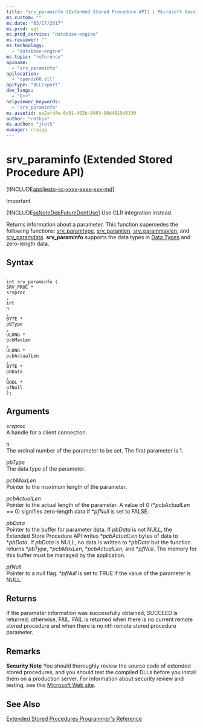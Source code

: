```yaml
---
title: "srv_paraminfo (Extended Stored Procedure API) | Microsoft Docs"
ms.custom: ""
ms.date: "03/17/2017"
ms.prod: sql
ms.prod_service: "database-engine"
ms.reviewer: ""
ms.technology: 
  - "database-engine"
ms.topic: "reference"
apiname: 
  - "srv_paraminfo"
apilocation: 
  - "opends60.dll"
apitype: "DLLExport"
dev_langs: 
  - "C++"
helpviewer_keywords: 
  - "srv_paraminfo"
ms.assetid: ee2afd4e-0d91-462b-9403-98d481546330
author: "rothja"
ms.author: "jroth"
manager: craigg
---
```

# srv_paraminfo (Extended Stored Procedure API)
[!INCLUDE[appliesto-ss-xxxx-xxxx-xxx-md](../../includes/appliesto-ss-xxxx-xxxx-xxx-md.md)]
    
> [!IMPORTANT]  
>  [!INCLUDE[ssNoteDepFutureDontUse](../../includes/ssnotedepfuturedontuse-md.md)] Use CLR integration instead.  
  
 Returns information about a parameter. This function supersedes the following functions: [srv_paramtype](../../relational-databases/extended-stored-procedures-reference/srv-paramtype-extended-stored-procedure-api.md), [srv_paramlen](../../relational-databases/extended-stored-procedures-reference/srv-paramlen-extended-stored-procedure-api.md), [srv_parammaxlen](../../relational-databases/extended-stored-procedures-reference/srv-parammaxlen-extended-stored-procedure-api.md), and [srv_paramdata](../../relational-databases/extended-stored-procedures-reference/srv-paramdata-extended-stored-procedure-api.md). **srv_paraminfo** supports the data types in [Data Types](../../relational-databases/extended-stored-procedures-reference/data-types-extended-stored-procedure-api.md) and zero-length data.  
  
## Syntax  
  
```  
  
int srv_paraminfo (  
SRV_PROC *  
srvproc  
,  
int  
n  
,  
BYTE *  
pbType  
,  
ULONG *  
pcbMaxLen  
,  
ULONG *  
pcbActualLen  
,  
BYTE *  
pbData  
,  
BOOL *  
pfNull  
);  
```  
  
## Arguments  
 *srvproc*  
 A handle for a client connection.  
  
 *n*  
 The ordinal number of the parameter to be set. The first parameter is 1.  
  
 *pbType*  
 The data type of the parameter.  
  
 *pcbMaxLen*  
 Pointer to the maximum length of the parameter.  
  
 *pcbActualLen*  
 Pointer to the actual length of the parameter. A value of 0 (\**pcbActualLen* == 0) signifies zero-length data if **pfNull* is set to FALSE.  
  
 *pbData*  
 Pointer to the buffer for parameter data. If *pbData* is not NULL, the Extended Store Procedure API writes \**pcbActualLen* bytes of data to \**pbData*. If *pbData* is NULL, no data is written to \**pbData* but the function returns \**pbType*, \**pcbMaxLen*, \**pcbActualLen*, and **pfNull*. The memory for this buffer must be managed by the application.  
  
 *pfNull*  
 Pointer to a null flag. **pfNull* is set to TRUE if the value of the parameter is NULL.  
  
## Returns  
 If the parameter information was successfully obtained, SUCCEED is returned; otherwise, FAIL. FAIL is returned when there is no current remote stored procedure and when there is no *n*th remote stored procedure parameter.  
  
## Remarks  
 **Security Note** You should thoroughly review the source code of extended stored procedures, and you should test the compiled DLLs before you install them on a production server. For information about security review and testing, see this [Microsoft Web site](http://go.microsoft.com/fwlink/?LinkID=54761&amp;clcid=0x409http://msdn.microsoft.com/security/).  
  
## See Also  
 [Extended Stored Procedures Programmer's Reference](../../relational-databases/extended-stored-procedures-reference/database-engine-extended-stored-procedures-reference.md)  
  
  
